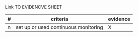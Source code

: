 Link TO EVIDENCVE SHEET

|#|criteria|evidence|
|-------|---------------|------------------|
|n|set up or used continuous monitoring |X |
